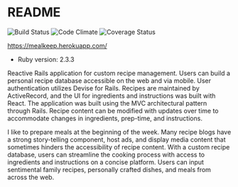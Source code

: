 # README

![Build Status](https://codeship.com/projects/12f0e780-ed82-0134-7325-520326763575/status?branch=master)
![Code Climate](https://codeclimate.com/github/bmwest/plate.png)
![Coverage Status](https://coveralls.io/repos/github/bmwest/mealkeep/badge.svg?branch=master)


https://mealkeep.herokuapp.com/

* Ruby version: 2.3.3

Reactive Rails application for custom recipe management. Users can build a personal recipe database accessible on the web and via mobile. User authentication utilizes Devise for Rails. Recipes are maintained by ActiveRecord, and the UI for ingredients and instructions was built with React. The application was built using the MVC architectural pattern through Rails. Recipe content can be modified with updates over time to accommodate changes in ingredients, prep-time, and instructions.

I like to prepare meals at the beginning of the week. Many recipe blogs have a strong story-telling component, host ads, and display media content that sometimes hinders the accessibility of recipe content. With a custom recipe database, users can streamline the cooking process with access to ingredients and instructions on a concise platform. Users can input sentimental family recipes, personally crafted dishes, and meals from across the web.
